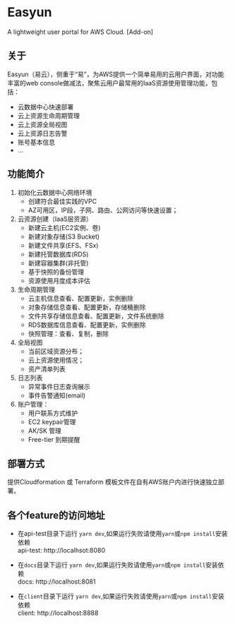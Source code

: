# Easyun
A lightweight user portal for AWS Cloud. [Add-on]

## 关于
Easyun（易云），侧重于“易”，为AWS提供一个简单易用的云用户界面，对功能丰富的web console做减法，聚焦云用户最常用的IaaS资源使用管理功能，包括：
* 云数据中心快速部署
* 云上资源生命周期管理
* 云上资源全局视图
* 云上资源日志告警
* 账号基本信息
* ...

## 功能简介
1. 初始化云数据中心网络环境
    * 创建符合最佳实践的VPC
    * AZ可用区，IP段，子网、路由、公网访问等快速设置；
2. 云资源创建（IaaS层资源）
    * 新建云主机(EC2实例、卷)
    * 新建对象存储(S3 Bucket)
    * 新建文件共享(EFS、FSx)
    * 新建托管数据库(RDS)
    * 新建容器集群(非托管)
    * 基于快照的备份管理
    * 资源使用月度成本评估
3. 生命周期管理
    * 云主机信息查看、配置更新，实例删除
    * 对象存储信息查看、配置更新，存储桶删除
    * 文件共享存储信息查看、配置更新，文件系统删除
    * RDS数据库信息查看、配置更新，实例删除
    * 快照管理：查看、复制，删除
4. 全局视图
    * 当前区域资源分布；
    * 云上资源使用情况；
    * 资产清单列表
5. 日志列表
    * 异常事件日志查询展示
    * 事件告警通知(email)
6. 账户管理：
    * 用户联系方式维护
    * EC2 keypair管理
    * AK/SK 管理
    * Free-tier 到期提醒

## 部署方式
提供Cloudformation 或 Terraform 模板文件在自有AWS账户内进行快速独立部署。

## 各个feature的访问地址
- 在api-test目录下运行 `yarn dev`,如果运行失败请使用`yarn`或`npm install`安装依赖    
api-test: http://localhsot:8080

- 在`docs`目录下运行 `yarn dev`,如果运行失败请使用`yarn`或`npm install`安装依赖    
docs: http://localhost:8081

- 在`client`目录下运行 `yarn dev`,如果运行失败请使用`yarn`或`npm install`安装依赖    
client: http://localhost:8888